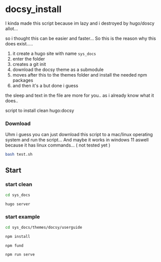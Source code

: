 # docsy_install

I kinda made this script because im lazy and i destroyed by hugo/doscy allot...

so i thought this can be easier and faster... So this is the reason why this does exist.....

1.  it create a hugo site with name `sys_docs`
2.  enter the folder
3.  creates a git init
4.  download the docsy theme as a submodule
5.  moves after this to the themes folder and install the needed npm packages
6.  and then it's a but done i guess

the sleep and text in the file are more for you.. as i already know what it does..




script to install clean hugo:docsy

### Download
Uhm i guess you can just download this script to a mac/linux operating system and run the script... And maybe it works in windows 11 aswell because it has linux commands... ( not tested yet )
```bash
bash test.sh
```

## Start

### start clean
```bash
cd sys_docs
```

```bash
hugo server
```

### start example
```bash
cd sys_docs/themes/docsy/userguide
```

```bash
npm install
```

```bash
npm fund
```

```bash
npm run serve
```
